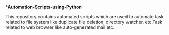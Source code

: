 ***Automation-Scripts-using-Python**

This repository contains automated scripts which are used to automate task related to file system like duplicate file deletion, directory watcher, etc.Task related to web browser like auto-generated mail etc.
